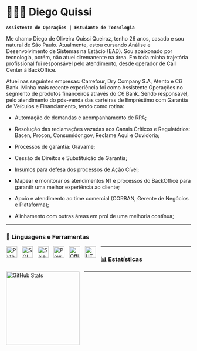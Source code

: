 # 👨🏻‍💻 Diego Quissi

**`Assistente de Operações | Estudante de Tecnologia`**

Me chamo Diego de Oliveira Quissi Queiroz, tenho 26 anos, casado e sou natural de São Paulo. Atualmente, estou cursando Análise e Desenvolvimento de Sistemas na Estácio (EAD). Sou apaixonado por tecnologia, porém, não atuei diremanente na área. Em toda minha trajetória profissional fui responsável pelo atendimento, desde operador de Call Center à BackOffice.

Atuei nas seguintes empresas: Carrefour, Dry Company S.A, Atento e C6 Bank. Minha mais recente experiência foi como Assistente Operações no segmento de produtos financeiros através do C6 Bank. Sendo responsável, pelo atendimento do pós-venda das carteiras de Empréstimo com Garantia de Veículos e Financiamento, tendo como rotina:

- Automação de demandas e acompanhamento de RPA;
- Resolução das reclamações vazadas aos Canais Críticos e Regulatórios: Bacen, Procon, Consumidor.gov, Reclame Aqui e Ouvidoria;
- Processos de garantia: Gravame;
- Cessão de Direitos e Substituição de Garantia;
- Insumos para defesa dos processos de Ação Cível;
- Mapear e monitorar os atendimentos N1 e processos do BackOffice para garantir uma
melhor experiência ao cliente;
- Apoio e atendimento ao time comercial (CORBAN, Gerente de Negócios e Plataforma);
- Alinhamento com outras áreas em prol de uma melhoria contínua;



   <p align="left">
    <a href="https://www.linkedin.com/in/diego-de-oliveira-quissi-queiroz-6a593b196/>
        <img 
            alt="LinkedIn" 
            title="Me siga no LinkedIn" 
            src="https://img.freepik.com/vetores-premium/logotipo-redondo-do-linkedin-isolado-em-fundo-branco_469489-985.jpg?semt=ais_hybrid&w=740"
        />
    </a>
</p>

---

### 🧰 Linguagens e Ferramentas


<img align="left" alt="Python" width="30px" style="padding-right:10px;" src="https://cdn.jsdelivr.net/gh/devicons/devicon/icons/python/python-plain.svg" />
<img align="left" alt="SQL" width="30px" style="padding-right:10px;" src="https://brandlogos.net/wp-content/uploads/2025/03/microsoft_sql_server-logo_brandlogos.net_wykhq-512x512.png" />
<img align="left" alt="Salesforce" width="30px" style="padding-right:10px;" src="https://encrypted-tbn0.gstatic.com/images?q=tbn:ANd9GcQQLvIUB7aXda8v7IOy1AOihcomVzZmHSOnWxxN9LENODs1MfIEkvsVB8T2FpBs73v2-_s&usqp=CAU" />
<img align="left" alt="PowerAutomate" width="30px" style="padding-right:10px;" src="https://play-lh.googleusercontent.com/aeXs0qriXwmHVWtq9u4zVUO6SifULKtJOQdtBg6wDQqaNEaaJKl6b2oiABMmHn6yLH8" />
<img align="left" alt="Office365" width="30px" style="padding-right:10px;" src="https://icons.iconarchive.com/icons/blackvariant/button-ui-ms-office-2016/512/Office-icon.png" />
<img align="left" alt="HTML" width="30px" style="padding-right:10px;" src="https://cdn.jsdelivr.net/gh/devicons/devicon/icons/html5/html5-plain.svg" />

---


### 📊 Estatísticas


 <p align="left">
  <img 
    align="left" 
    alt="GitHub Stats" 
    height="200" 
    style="padding-right: 10px;" 
    src="https://github-readme-stats.vercel.app/api?username=diegoquissi&show_icons=true&theme=tokyonight&include_all_commits=true&locale=pt-br" 
  />

---
